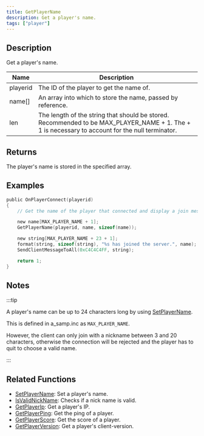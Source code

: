 ```yaml
---
title: GetPlayerName
description: Get a player's name.
tags: ["player"]
---
```


## Description

Get a player's name.

| Name     | Description                                                                                                                                     |
| -------- | ----------------------------------------------------------------------------------------------------------------------------------------------- |
| playerid | The ID of the player to get the name of.                                                                                                        |
| name[]   | An array into which to store the name, passed by reference.                                                                                     |
| len      | The length of the string that should be stored. Recommended to be MAX_PLAYER_NAME + 1. The + 1 is necessary to account for the null terminator. |

## Returns

The player's name is stored in the specified array.

## Examples

```c
public OnPlayerConnect(playerid)
{
    // Get the name of the player that connected and display a join message to other players

    new name[MAX_PLAYER_NAME + 1];
    GetPlayerName(playerid, name, sizeof(name));

    new string[MAX_PLAYER_NAME + 23 + 1];
    format(string, sizeof(string), "%s has joined the server.", name);
    SendClientMessageToAll(0xC4C4C4FF, string);

    return 1;
}
```

## Notes

:::tip

A player's name can be up to 24 characters long by using [SetPlayerName](SetPlayerName).

This is defined in a_samp.inc as `MAX_PLAYER_NAME`.

However, the client can only join with a nickname between 3 and 20 characters, otherwise the connection will be rejected and the player has to quit to choose a valid name.

:::

## Related Functions

- [SetPlayerName](SetPlayerName): Set a player's name.
- [IsValidNickName](IsValidNickName): Checks if a nick name is valid.
- [GetPlayerIp](GetPlayerIp): Get a player's IP.
- [GetPlayerPing](GetPlayerPing): Get the ping of a player.
- [GetPlayerScore](GetPlayerScore): Get the score of a player.
- [GetPlayerVersion](GetPlayerVersion): Get a player's client-version.
